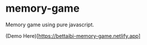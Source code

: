 # memory-game
Memory game using pure javascript.

(Demo Here)[https://bettaibi-memory-game.netlify.app]
